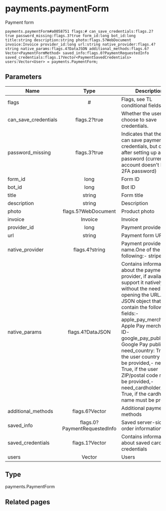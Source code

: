 # payments.paymentForm
Payment form

```
payments.paymentForm#a0058751 flags:# can_save_credentials:flags.2?true password_missing:flags.3?true form_id:long bot_id:long title:string description:string photo:flags.5?WebDocument invoice:Invoice provider_id:long url:string native_provider:flags.4?string native_params:flags.4?DataJSON additional_methods:flags.6?Vector<PaymentFormMethod> saved_info:flags.0?PaymentRequestedInfo saved_credentials:flags.1?Vector<PaymentSavedCredentials> users:Vector<User> = payments.PaymentForm;
```

## Parameters
| Name | Type | Description |
| ---- | :----: | ----------- |
| flags | # | Flags, see TL conditional fields |
| can_save_credentials | flags.2?true | Whether the user can choose to save credentials. |
| password_missing | flags.3?true | Indicates that the user can save payment credentials, but only after setting up a 2FA password (currently the account doesn't have a 2FA password) |
| form_id | long | Form ID |
| bot_id | long | Bot ID |
| title | string | Form title |
| description | string | Description |
| photo | flags.5?WebDocument | Product photo |
| invoice | Invoice | Invoice |
| provider_id | long | Payment provider ID. |
| url | string | Payment form URL |
| native_provider | flags.4?string | Payment provider name.One of the following:- stripe |
| native_params | flags.4?DataJSON | Contains information about the payment provider, if available, to support it natively without the need for opening the URL.A JSON object that can contain the following fields:- apple_pay_merchant_id: Apple Pay merchant ID- google_pay_public_key: Google Pay public key- need_country: True, if the user country must be provided,- need_zip: True, if the user ZIP/postal code must be provided,- need_cardholder_name: True, if the cardholder name must be provided |
| additional_methods | flags.6?Vector<PaymentFormMethod> | Additional payment methods |
| saved_info | flags.0?PaymentRequestedInfo | Saved server-side order information |
| saved_credentials | flags.1?Vector<PaymentSavedCredentials> | Contains information about saved card credentials |
| users | Vector<User> | Users |


## Type
payments.PaymentForm

## Related pages
